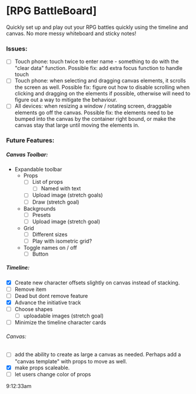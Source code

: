 # [RPG BattleBoard]

Quickly set up and play out your RPG battles quickly using the timeline and canvas. No more messy whiteboard and sticky notes! 

### **Issues:** 
- [ ] Touch phone: touch twice to enter name - something to do with the "clear data" function. Possible fix: add extra focus function to handle touch
- [ ] Touch phone: when selecting and dragging canvas elements, it scrolls the screen as well. Possible fix: figure out how to disable scrolling when clicking and dragging on the elements if possible, otherwise will need to figure out a way to mitigate the behaviour. 
- [ ] All devices: when resizing a window / rotating screen, draggable elements go off the canvas. Possible fix: the elements need to be bumped into the canvas by the container right bound, or make the canvas stay that large until moving the elements in.

### **Future Features:**
##### Canvas Toolbar:
- Expandable toolbar
    - Props
        - [ ] List of props
            - [ ] Named with text
        - [ ] Upload image (stretch goals)
        - [ ] Draw (stretch goal)
    - Backgrounds
        - [ ] Presets
        - [ ] Upload image (stretch goal)
    - Grid
        - [ ] Different sizes
        - [ ] Play with isometric grid?
    - Toggle names on / off
        - [ ] Button

##### Timeline:
- [x] Create new character offsets slightly on canvas instead of stacking.
- [ ] Remove item
- [ ] Dead but dont remove feature
- [x] Advance the initiative track
- [ ] Choose shapes
    -  [ ] uploadable images (stretch goal)
- [ ] Minimize the timeline character cards

###### Canvas: 
- [ ] add the ability to create as large a canvas as needed. Perhaps add a "canvas template" with props to move as well.
- [x] make props scaleable.
- [ ] let users change color of props

9:12:33am
